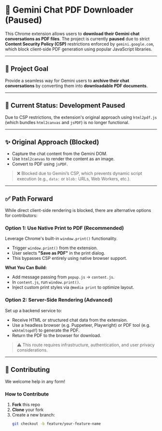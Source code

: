 # 📄 Gemini Chat PDF Downloader (Paused)

This Chrome extension allows users to **download their Gemini chat conversations as PDF files**. The project is currently **paused** due to strict **Content Security Policy (CSP)** restrictions enforced by `gemini.google.com`, which block client-side PDF generation using popular JavaScript libraries.

---

## 🎯 Project Goal

Provide a seamless way for Gemini users to **archive their chat conversations** by converting them into **downloadable PDF documents**.

---

## 🚧 Current Status: Development Paused

Due to CSP restrictions, the extension's original approach using `html2pdf.js` (which bundles `html2canvas` and `jsPDF`) is no longer functional.

---

## ✨ Original Approach (Blocked)

- Capture the chat content from the Gemini DOM.
- Use `html2canvas` to render the content as an image.
- Convert to PDF using `jsPDF`.

> ❌ Blocked due to Gemini’s CSP, which prevents dynamic script execution (e.g., `data:` or `blob:` URLs, Web Workers, etc.).

---

## ✅ Path Forward

While direct client-side rendering is blocked, there are alternative options for contributors:

### Option 1: Use Native Print to PDF (Recommended)

Leverage Chrome's built-in `window.print()` functionality.

- Trigger `window.print()` from the extension.
- User selects **"Save as PDF"** in the print dialog.
- This bypasses CSP entirely using native browser support.

**What You Can Build:**
- Add message passing from `popup.js` → `content.js`.
- In `content.js`, run `window.print()`.
- Inject custom print styles via `@media print` to optimize layout.

### Option 2: Server-Side Rendering (Advanced)

Set up a backend service to:
- Receive HTML or structured chat data from the extension.
- Use a headless browser (e.g. Puppeteer, Playwright) or PDF tool (e.g. `wkhtmltopdf`) to generate the PDF.
- Return the PDF to the browser for download.

> ⚠️ This route requires infrastructure, authentication, and user privacy considerations.

---

## 🤝 Contributing

We welcome help in any form!

### How to Contribute

1. **Fork** this repo
2. **Clone** your fork
3. Create a new branch:
   ```bash
   git checkout -b feature/your-feature-name

